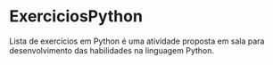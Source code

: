 # ExerciciosPython
Lista de exercícios em Python é uma atividade proposta em sala para desenvolvimento das habilidades na linguagem Python.
